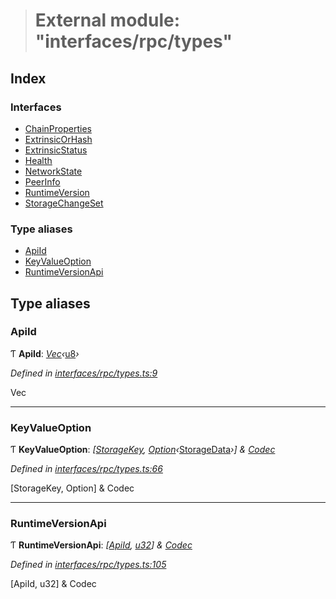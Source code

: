 > # External module: "interfaces/rpc/types"

## Index

### Interfaces

* [ChainProperties](../interfaces/_interfaces_rpc_types_.chainproperties.md)
* [ExtrinsicOrHash](../interfaces/_interfaces_rpc_types_.extrinsicorhash.md)
* [ExtrinsicStatus](../interfaces/_interfaces_rpc_types_.extrinsicstatus.md)
* [Health](../interfaces/_interfaces_rpc_types_.health.md)
* [NetworkState](../interfaces/_interfaces_rpc_types_.networkstate.md)
* [PeerInfo](../interfaces/_interfaces_rpc_types_.peerinfo.md)
* [RuntimeVersion](../interfaces/_interfaces_rpc_types_.runtimeversion.md)
* [StorageChangeSet](../interfaces/_interfaces_rpc_types_.storagechangeset.md)

### Type aliases

* [ApiId](_interfaces_rpc_types_.md#apiid)
* [KeyValueOption](_interfaces_rpc_types_.md#keyvalueoption)
* [RuntimeVersionApi](_interfaces_rpc_types_.md#runtimeversionapi)

## Type aliases

###  ApiId

Ƭ **ApiId**: *[Vec](../classes/_codec_vec_.vec.md)‹*[u8](../interfaces/_interfaceregistry_.interfaceregistry.md#u8)*›*

*Defined in [interfaces/rpc/types.ts:9](https://github.com/polkadot-js/api/blob/3d8fbcf/packages/types/src/interfaces/rpc/types.ts#L9)*

Vec<u8>

___

###  KeyValueOption

Ƭ **KeyValueOption**: *[[StorageKey](../classes/_primitive_storagekey_.storagekey.md), [Option](../classes/_codec_option_.option.md)‹*[StorageData](../classes/_primitive_storagedata_.storagedata.md)*›] & [Codec](../interfaces/_types_.codec.md)*

*Defined in [interfaces/rpc/types.ts:66](https://github.com/polkadot-js/api/blob/3d8fbcf/packages/types/src/interfaces/rpc/types.ts#L66)*

[StorageKey, Option<StorageData>] & Codec

___

###  RuntimeVersionApi

Ƭ **RuntimeVersionApi**: *[[ApiId](_interfaces_rpc_types_.md#apiid), [u32](../interfaces/_interfaceregistry_.interfaceregistry.md#u32)] & [Codec](../interfaces/_types_.codec.md)*

*Defined in [interfaces/rpc/types.ts:105](https://github.com/polkadot-js/api/blob/3d8fbcf/packages/types/src/interfaces/rpc/types.ts#L105)*

[ApiId, u32] & Codec